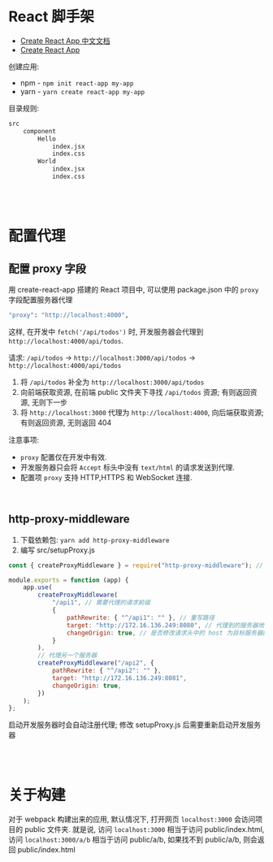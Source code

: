 # React 脚手架

-   [Create React App 中文文档](https://create-react-app.bootcss.com/docs/getting-started)
-   [Create React App](https://create-react-app.dev/docs/getting-started)

创建应用:

-   npm - `npm init react-app my-app`
-   yarn - `yarn create react-app my-app`

目录规则:

```bash
src
	component
    	Hello
        	index.jsx
        	index.css
    	World
        	index.jsx
        	index.css
```

<br><br>

# 配置代理

## 配置 proxy 字段

用 create-react-app 搭建的 React 项目中, 可以使用 package.json 中的 `proxy` 字段配置服务器代理

```bash
"proxy": "http://localhost:4000",
```

这样, 在开发中 `fetch('/api/todos')` 时, 开发服务器会代理到 `http://localhost:4000/api/todos`.

请求: `/api/todos` → `http://localhost:3000/api/todos` → `http://localhost:4000/api/todos`

1.  将 `/api/todos` 补全为 `http://localhost:3000/api/todos`
2.  向前端获取资源, 在前端 public 文件夹下寻找 `/api/todos` 资源; 有则返回资源, 无则下一步
3.  将 `http://localhost:3000` 代理为 `http://localhost:4000`, 向后端获取资源; 有则返回资源, 无则返回 404

注意事项:

-   `proxy` 配置仅在开发中有效.
-   开发服务器只会将 `Accept` 标头中没有 `text/html` 的请求发送到代理.
-   配置项 `proxy` 支持 HTTP,HTTPS 和 WebSocket 连接.

<br>

## http-proxy-middleware

1.  下载依赖包: `yarn add http-proxy-middleware`
2.  编写 src/setupProxy.js

```javascript
const { createProxyMiddleware } = require("http-proxy-middleware"); // 需要使用 CJS 语法

module.exports = function (app) {
    app.use(
        createProxyMiddleware(
            "/api1", // 需要代理的请求前缀
            {
                pathRewrite: { "^/api1": "" }, // 重写路径
                target: "http://172.16.136.249:8080", // 代理到的服务器地址
                changeOrigin: true, // 是否修改请求头中的 host 为目标服务器的 URL
            }
        ),
        // 代理另一个服务器
        createProxyMiddleware("/api2", {
            pathRewrite: { "^/api2": "" },
            target: "http://172.16.136.249:8081",
            changeOrigin: true,
        })
    );
};
```

启动开发服务器时会自动注册代理; 修改 setupProxy.js 后需要重新启动开发服务器

<br><br>

# 关于构建

对于 webpack 构建出来的应用, 默认情况下, 打开网页 `localhost:3000` 会访问项目的 public 文件夹. 就是说, 访问 `localhost:3000` 相当于访问 public/index.html, 访问 `localhost:3000/a/b` 相当于访问 public/a/b, 如果找不到 public/a/b, 则会返回 public/index.html

<br>
